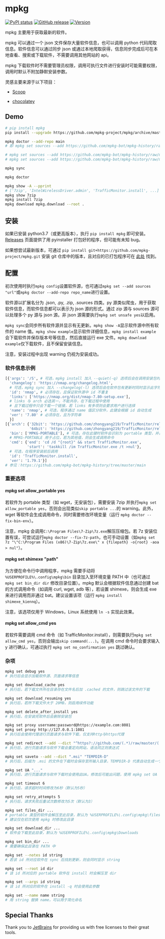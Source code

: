 # mpkg

[![PyPI status](https://img.shields.io/pypi/status/mpkg.svg)](https://pypi.org/project/mpkg/)
[![GitHub release](https://img.shields.io/github/release/mpkg-project/mpkg.svg)](https://GitHub.com/mpkg-project/mpkg/releases/)
[![Version](https://img.shields.io/badge/python-3.7+-blue.svg)](https://pypi.org/project/mpkg/)

mpkg 主要用于获取最新的软件。

mpkg 可以通过一个 json 文件保存大量软件信息，也可以调用 python 代码爬取信息。软件信息可以通过同步 json 或通过本地爬取获得，信息同步完成后可在本地查看、搜索或下载软件，不需要调用其他网站的 api。

mpkg 下载软件时不需要管理员权限，调用可执行文件进行安装时可能需要权限，调用时默认不附加静默安装参数。

灵感主要来源于以下项目：

- [Scoop](https://github.com/lukesampson/scoop)

- [chocolatey](https://chocolatey.org/)

## Demo

```bash
# pip install mpkg
pip install --upgrade https://github.com/mpkg-project/mpkg/archive/master.zip

mpkg doctor --add-repo main
# 即 mpkg set sources --add https://github.com/mpkg-bot/mpkg-history/raw/master/main.json

# mpkg set sources --add https://github.com/mpkg-bot/mpkg-history/raw/master/scoop.json
# mpkg set sources --add https://github.com/mpkg-bot/mpkg-history/raw/master/winget.json

mpkg sync

mpkg doctor

mpkg show -A --pprint
# ['7zip', 'IntelWirelessDriver.admin', 'TrafficMonitor.install', ...]
mpkg show 7zip
mpkg install 7zip
mpkg download mpkg.download --root .
```

## 安装

如果已安装 python3.7（或更高版本），执行 `pip install mpkg` 即可安装。[Releases](https://github.com/mpkg-project/mpkg/releases) 页面提供了用 pyinstaller 打包好的程序，但可能有未知 bug。

如果想尝试最新版本，可通过 `pip install git+https://github.com/mpkg-project/mpkg.git` 安装 git 仓库中的版本，且对应的已打包程序可在 [此处](https://ci.appveyor.com/project/zpcc/mpkg/) 找到。

## 配置

初次使用时执行`mpkg config`设置软件源，也可通过`mpkg set --add sources "url"`或`mpkg doctor --add-repo repo_name`进行设置。

软件源以扩展名分为 .json, .py, .zip, .sources 四类。py 源类似爬虫，用于获取软件信息，而软件信息都可以表示为 json 源的形式。通过 zip 源与 sources 源可以处理多个 py 源与 json 源。非 json 源需要执行`mpkg set unsafe yes`以启用。

`mpkg sync`会同步所有软件源并显示有无更新。`mpkg show -A`显示软件源中所有软件的 name 值。`mpkg show example`显示软件详细信息，`mpkg install example`会下载软件并保存版本号等信息，然后直接运行 exe 文件。`mpkg download example`仅下载软件，且不保留安装信息。

注意，安装过程中出现 warning 仍视为安装成功。

### 软件信息示例

```python
[{'args': '/S', # 可选，mpkg install 加入 --quiet(-q) 选项后会在调用安装包时追加此字符串
  'changelog': 'https://nmap.org/changelog.html',
  # 可选，mpkg sync 加入 --changelog(-l) 选项后会在软件包有更新时同时显示此字符串
  'id': 'nmap', # 必须存在，且保证软件源中 id 不重复
  'links': ['https://nmap.org/dist/nmap-7.80-setup.exe'],
  # links 与 arch 必选其一，不能共存，在下载过程中使用
  # 且下载过程中只会下载一个链接，若 links 有多项则会要求用户进行选择
  'name': 'nmap', # 可选，程序通过 name 值区分软件，此键会根据 id 自动生成
  'ver': '7.80' # 必须存在，且为字符串
  }]
[{'arch': {'32bit': 'https://github.com/zhongyang219/TrafficMonitor/releases/download/V1.79.1/TrafficMonitor_V1.79.1_x86.7z',
           '64bit': 'https://github.com/zhongyang219/TrafficMonitor/releases/download/V1.79.1/TrafficMonitor_V1.79.1_x64.7z'},
  'bin': ['MPKG-PORTABLE'], # 可选，存在此键时软件会识别为 portable 类型，并自动解压下载后的安装包
  # MPKG-PORTABLE 用于占位，若为其他值，则会生成调用命令
  'cmd': {'end': 'cd /d "{root}" && start TrafficMonitor.exe',
          'start': 'taskkill /im TrafficMonitor.exe /t >nul'},
  # 可选，在程序安装前后调用
  'id': 'TrafficMonitor.install',
  'ver': '1.79.1'}]
# 参见：https://github.com/mpkg-bot/mpkg-history/tree/master/main
```

### 重要选项

#### mpkg set allow_portable yes

若软件为 portable 类型（如 wget，无安装包），需要安装 7zip 并执行`mpkg set allow_portable yes`，否则会出现类似`skip portable ...`的 warning。此外，wget 等软件会生成调用命令，同时需要修改环境变量（运行 `mpkg doctor --fix-bin-env`）。

注意，mpkg 会调用`C:\Program Files\7-Zip\7z.exe`解压压缩包。若 7z 安装位置有误，可尝试运行`mpkg doctor --fix-7z-path`，也可手动设置（如`mpkg set 7z "\"C:\Program Files (x86)\7-Zip\7z.exe\" x {filepath} -o{root} -aoa > nul"`）。

#### mpkg set shimexe "path"

为方便在命令行中调用程序，mpkg 需要手动将 `%USERPROFILE%\.config\mpkg\bin` 目录加入至环境变量 PATH 中（也可通过 `mpkg set bin_dir dir` 修改目录位置）。mpkg 默认会根据软件信息通过创建 bat 的方式调用命令（如调用 curl, wget, adb 等），若设置 shimexe，则会生成 exe 来进行调用而非通过 bat。建议设置该项（运行 `mpkg install shimexe_kiennq`）。

注意，该选项仅用于 Windows，Linux 系统使用 `ln -s` 实现此效果。

#### mpkg set allow_cmd yes

若软件需要调用 cmd 命令（如 TrafficMonitor.install），则需要执行`mpkg set allow_cmd yes`，否则会输出`skip command(...)`。在调用 cmd 命令时会要求输入 y 进行确认，可通过执行 `mpkg set no_confirmation yes` 跳过确认。

### 杂项

```bash
mpkg set debug yes
# 执行后会显示加载软件源、页面请求等信息

mpkg set download_cache yes
# 执行后，若下载文件所在目录存在文件名后加 .cached 的文件，则跳过该文件的下载

mpkg set download_resuming yes
# 执行后，若所下载文件大于 20MB，则启用续传功能

mpkg set delete_after_install yes
# 执行后，在安装完软件后会删除安装包

mpkg set proxy username:password@https://example.com:8081
mpkg set proxy http://127.0.0.1:1081
# 执行后会使用代理进行页面请求与软件下载，仅支持http与https代理

mpkg set redirect --add --dict "^https?://github.com/(.*)/raw/master/(.*)" https://cdn.jsdelivr.net/gh/{0}@master/{1}
# 执行后，进行页面请求与软件下载会重定向网站，语法同正则表达式

mpkg set saveto --add --dict ".msi" "TEMPDIR-D"
# 执行后，后缀为 .msi 的文件在下载时会保存至所输入目录，TEMPDIR-D 代表自动生成一个临时目录，且在安装后删除，输入 TEMPDIR 则不自动删除

mpkg set UA "..."
# 执行后，进行页面请求与软件下载时会使用此UA。修改后可能出问题，使用 mpkg set UA --delete 还原

mpkg set timeout 6
# 执行后，请求超时时间修改为6秒（默认为5秒）

mpkg set retry_attempts 5
# 执行后，请求失败后重试次数修改为5次（默认为3）

mpkg set files_dir ...
# portable 类型的软件会解压至此目录，默认为 %USERPROFILE%\.config\mpkg\files
# 建议仅在初次使用 mpkg 时修改此目录

mpkg set download_dir ...
# 软件会下载至此目录，默认为 %USERPROFILE%\.config\mpkg\Downloads

mpkg set bin_dir ...
# 需要确保此目录在 PATH 中

mpkg set --notes id string
# 若该 id 所对应软件在 sync 后找到更新，则会同时显示 string

mpkg set --root id dir
# 该 id 所对应的 portable 软件在 install 时会解压至 dir

mpkg set --args id string
# 该 id 所对应的软件在 install -q 时会使用此参数

mpkg set --name name string
# 用 string 替换 name，可以用于简化命名
```

## Special Thanks

Thank you to [JetBrains](https://www.jetbrains.com/) for providing us with free licenses to their great tools.
